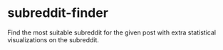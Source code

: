 # subreddit-finder
Find the most suitable subreddit for the given post with extra statistical visualizations on the subreddit.
